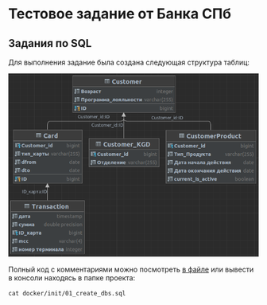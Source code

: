 # Тестовое задание от Банка СПб

## Задания по SQL

Для выполнения задание была создана следующая структура таблиц:

![alt text](img/tables.png)

Полный код с комментариями можно посмотреть [в файле](https://github.com/safonovpro/bspb/blob/master/docker/init/01_create_dbs.sql) или вывести в консоли находясь в папке проекта:

```shell
cat docker/init/01_create_dbs.sql
```
